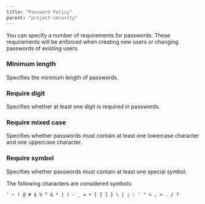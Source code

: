 ```yaml
---
title: "Password Policy"
parent: "project-security"
---
```



You can specify a number of requirements for passwords. These requirements will be enforced when creating new users or changing passwords of existing users.

### Minimum length

Specifies the minimum length of passwords.

### Require digit

Specifies whether at least one digit is required in passwords.

### Require mixed case

Specifies whether passwords must contain at least one lowercase character and one uppercase character.

### Require symbol

Specifies whether passwords must contain at least one special symbol.

The following characters are considered symbols:

```
` ~ ! @ # $ % ^ & * ( ) - _ = + [ { ] } \ | ; : ' " < , > . / ?
```
